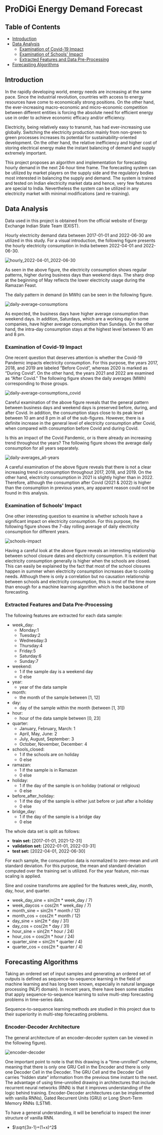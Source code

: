 # ProDiGi Energy Demand Forecast
## Table of Contents
* [Introduction](#introduction)
* [Data Analysis](#data-analysis)
  - [Examination of Covid-19 Impact](#examination-of-covid-19-impact)
  - [Examination of Schools' Impact](#examination-of-schools-impact)
  - [Extracted Features and Data Pre-Processing](#extracted-features-and-data-pre-processing)
* [Forecasting Algorithms](#forecasting-algorithms)

## Introduction
In the rapidly developing world, energy needs are increasing at the same pace. Since the industrial revolution, countries with access to energy resources have come to economically strong positions. On the other hand, the ever-increasing macro-economic and micro-economic competition between different entities is forcing the absolute need for efficient energy use in order to achieve economic efficacy and/or efficiency.

Electricity, being relatively easy to transmit, has had ever-increasing use globally. Switching the electricity production mainly from non-green to green processes increases its potential for sustainability-oriented development. On the other hand, the relative inefficiency and higher cost of storing electrical energy make the instant balancing of demand and supply extremely important. 

This project proposes an algorithm and implementation for forecasting hourly demand in the next 24-hour time frame. The forecasting system can be utilized by market players on the supply side and the regulatory bodies most interested in balancing the supply and demand. The system is trained and tested on Indian electricity market data and hence, very few features are special to India. Nevertheless the system can be utilized in any electricity market with minimal modifications (and re-training).

## Data Analysis

Data used in this project is obtained from the official website of Energy Exchange Indian State Team (EXIST).

Hourly electricity demand data between 2017-01-01 and 2022-06-30 are utilized in this study. For a visual introduction, the following figure presents the hourly electricity consumption in India between 2022-04-01 and 2022-06-30.

![hourly_2022-04-01_2022-06-30](./images/hourly_2022-04-01_2022-06-30.png)

As seen in the above figure, the electricity consumption shows regular patterns, higher during business days than weekend days. The sharp drop at the beginning of May reflects the lower electricity usage during the Ramazan Feast.

The daily pattern in demand (in MWh) can be seen in the following figure.

![daily-average-consumptions](./images/daily-average-consumptions.png)

As expected, the business days have higher average consumption than weekend days. In addition, Saturdays, which are a working day in some companies, have higher average consumption than Sundays. On the other hand, the intra-day consumption stays at the highest level between 10 am and 8 pm.

### Examination of Covid-19 Impact

One recent question that deserves attention is whether the Covid-19 Pandemic impacts electricity consumption. For this purpose, the years 2017, 2018, and 2019 are labeled “Before Covid”, whereas 2020 is marked as “During Covid”. On the other hand, the years 2021 and 2022 are examined as “After Covid.” The following figure shows the daily averages (MWh) corresponding to those groups.

![daily-average-consumptions_covid](./images/daily-average-consumptions_covid.png)

Careful examination of the above figure reveals that the general pattern between business days and weekend days is preserved before, during, and after Covid. In addition, the consumption stays close to its peak level between 10 am and 8 pm in all of the sub-figures. However, there is a definite increase in the general level of electricity consumption after Covid, when compared with consumption before Covid and during Covid. 

Is this an impact of the Covid Pandemic, or is there already an increasing trend throughout the years? The following figure shows the average daily consumption for all years separately.

![daily-averages_all-years](./images/daily-averages_all-years.png)

A careful examination of the above figure reveals that there is not a clear increasing trend in consumption throughout 2017, 2018, and 2019. On the other hand, electricity consumption in 2021 is slightly higher than in 2022. Therefore, although the consumption after Covid (2021 & 2022) is higher than the consumption in previous years, any apparent reason could not be found in this analysis.

### Examination of Schools' Impact

One other interesting question to examine is whether schools have a significant impact on electricity consumption. For this purpose, the following figure shows the 7-day rolling average of daily electricity consumption for different years.

![schools-impact](./images/schools-impact.png)

Having a careful look at the above figure reveals an interesting relationship between school closure dates and electricity consumption. It is evident that electricity consumption generally is higher when the schools are closed. This can easily be explained by the fact that most of the school closures happen in summer when electricity consumption increases due to cooling needs. Although there is only a correlation but no causation relationship between schools and electricity consumption, this is most of the time more than enough for a machine learning algorithm which is the backbone of forecasting.

### Extracted Features and Data Pre-Processing

The following features are extracted for each data sample:

* week_day:
  - Monday:1
  - Tuesday:2
  - Wednesday:3
  - Thursday:4
  - Friday:5
  - Saturday:6
  - Sunday:7
* weekend:
  - 1 if the sample day is a weekend day
  - 0 else
* year:
  - year of the data sample
* month:
  - the month of the sample between [1, 12]
* day:
  - day of the sample within the month (between [1, 31])
* hour:
  - hour of the data sample between [0, 23]
* quarter:
  - January, February, March: 1
  - April, May, June: 2
  - July, August, September: 3
  - October, November, December: 4
* schools_closed:
  - 1 if the schools are on holiday
  - 0 else
* ramazan:
  - 1 if the sample is in Ramazan
  - 0 else
* holiday:
  - 1 if the day of the sample is on holiday (national or religious)
  - 0 else
* before_after_holiday:
  - 1 if the day of the sample is either just before or just after a holiday
  - 0 else
* bridge_day:
  - 1 if the day of the sample is a bridge day
  - 0 else

The whole data set is split as follows:

* __train set:__ [2017-01-01, 2021-12-31]
* __validation set:__ [2022-01-01, 2022-03-31]
* __test set:__ [2022-04-01, 2022-06-30]

For each sample, the consumption data is normalized to zero-mean and unit standard deviation. For this purpose, the mean and standard deviation computed over the training set is utilized. For the year feature, min-max scaling is applied.

Sine and cosine transforms are applied for the features week_day, month, day, hour, and quarter.

* week_day_sine = sin(2π * week_day / 7)
* week_daycos = cos(2π * week_day / 7)
* month_sine = sin(2π * month / 12)
* month_cos = cos(2π * month / 12)
* day_sine = sin(2π * day / 31)
* day_cos = cos(2π * day / 31)
* hour_sine = sin(2π * hour / 24)
* hour_cos = cos(2π * hour / 24)
* quarter_sine = sin(2π * quarter / 4)
* quarter_cos = cos(2π * quarter / 4)


## Forecasting Algorithms

Taking an ordered set of input samples and generating an ordered set of outputs is defined as sequence-to-sequence learning in the field of machine learning and has long been known, especially in natural language processing (NLP) domain). In recent years, there have been some studies that apply sequence-to-sequence learning to solve multi-step forecasting problems in time-series data. 

Sequence-to-sequence learning methods are studied in this project due to their superiority in multi-step forecasting problems.

### Encoder-Decoder Architecture

The general architecture of an encoder-decoder system can be viewed in the following figure). 

![encoder-decoder](https://miro.medium.com/max/700/1*62xsdc5F5DNdLXluQojeBg.png)

One important point to note is that this drawing is a “time-unrolled” scheme, meaning that there is only one GRU Cell in the Encoder and there is only one Decoder Cell in the Decoder. The GRU Cell and the Decoder Cell carries “hidden state” information from the previous time instant to the next. The advantage of using time-unrolled drawing in architectures that include recurrent neural networks (RNN) is that it improves understanding of the logic behind training. Encoder-Decoder architectures can be implemented with vanilla RNNs), Gated Recurrent Units (GRU) or Long Short-Term Memory RNNs (LSTM).

To have a general understanding, it will be beneficial to inspect the inner structure of vanilla RNN.


* $\sqrt{3x-1}+(1+x)^2$





